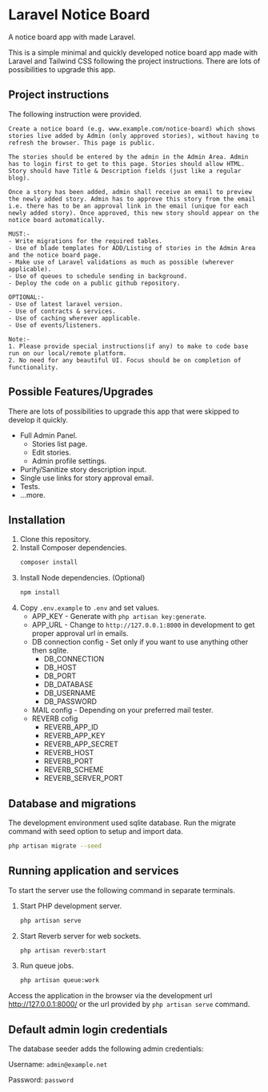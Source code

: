 # Laravel Notice Board

A notice board app with made Laravel.

This is a simple minimal and quickly developed notice board app made with Laravel and Tailwind CSS following the project instructions. There are lots of possibilities to upgrade this app.

## Project instructions

The following instruction were provided.

    Create a notice board (e.g. www.example.com/notice-board) which shows stories live added by Admin (only approved stories), without having to refresh the browser. This page is public.

    The stories should be entered by the admin in the Admin Area. Admin has to login first to get to this page. Stories should allow HTML. Story should have Title & Description fields (just like a regular blog).

    Once a story has been added, admin shall receive an email to preview the newly added story. Admin has to approve this story from the email i.e. there has to be an approval link in the email (unique for each newly added story). Once approved, this new story should appear on the notice board automatically.

    MUST:-
    - Write migrations for the required tables.
    - Use of blade templates for ADD/Listing of stories in the Admin Area and the notice board page.
    - Make use of Laravel validations as much as possible (wherever applicable).
    - Use of queues to schedule sending in background.
    - Deploy the code on a public github repository.

    OPTIONAL:-
    - Use of latest laravel version.
    - Use of contracts & services.
    - Use of caching wherever applicable.
    - Use of events/listeners.

    Note:-
    1. Please provide special instructions(if any) to make to code base run on our local/remote platform.
    2. No need for any beautiful UI. Focus should be on completion of functionality.

## Possible Features/Upgrades

There are lots of possibilities to upgrade this app that were skipped to develop it quickly.

-   Full Admin Panel.
    -   Stories list page.
    -   Edit stories.
    -   Admin profile settings.
-   Purify/Sanitize story description input.
-   Single use links for story approval email.
-   Tests.
-   ...more.

## Installation

1. Clone this repository.
1. Install Composer dependencies.
    ```bash
    composer install
    ```
1. Install Node dependencies. (Optional)
    ```bash
    npm install
    ```
1. Copy `.env.example` to `.env` and set values.
    - APP_KEY - Generate with `php artisan key:generate`.
    - APP_URL - Change to `http://127.0.0.1:8000` in development to get proper approval url in emails.
    - DB connection config - Set only if you want to use anything other then sqlite.
        - DB_CONNECTION
        - DB_HOST
        - DB_PORT
        - DB_DATABASE
        - DB_USERNAME
        - DB_PASSWORD
    - MAIL config - Depending on your preferred mail tester.
    - REVERB cofig
        - REVERB_APP_ID
        - REVERB_APP_KEY
        - REVERB_APP_SECRET
        - REVERB_HOST
        - REVERB_PORT
        - REVERB_SCHEME
        - REVERB_SERVER_PORT

## Database and migrations

The development environment used sqlite database. Run the migrate command with seed option to setup and import data.

```bash
php artisan migrate --seed
```

## Running application and services

To start the server use the following command in separate terminals.

1. Start PHP development server.
    ```bash
    php artisan serve
    ```
1. Start Reverb server for web sockets.
    ```bash
    php artisan reverb:start
    ```
1. Run queue jobs.
    ```bash
    php artisan queue:work
    ```

Access the application in the browser via the development url http://127.0.0.1:8000/ or the url provided by `php artisan serve` command.

## Default admin login credentials

The database seeder adds the following admin credentials:

Username: `admin@example.net`

Password: `password`
